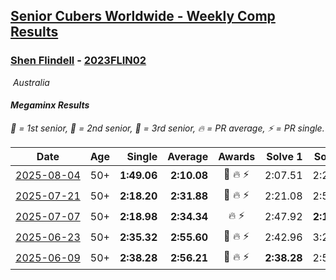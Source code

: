 <style>table {white-space: nowrap;}</style>
<link rel="stylesheet" type="text/css" href="/scw-comp/css/flags.css" />

## [Senior Cubers Worldwide - Weekly Comp Results](/scw-comp/results/)
### [Shen Flindell](README.md) - [2023FLIN02](https://www.worldcubeassociation.org/persons/2023FLIN02?event=minx)

<i class="flag flag-AU" />&nbsp;Australia

#### Megaminx Results

<span style="white-space: nowrap;">🥇 = 1st senior</span>, <span style="white-space: nowrap;">🥈 = 2nd senior</span>, <span style="white-space: nowrap;">🥉 = 3rd senior</span>, <span style="white-space: nowrap;">🔥 = PR average</span>, <span style="white-space: nowrap;">⚡ = PR single</span>.

| Date | Age | Single | Average | Awards | Solve 1 | Solve 2 | Solve 3 | Solve 4 | Solve 5 | Video |
| :--: | :--: | --: | --: | :--: | --: | --: | --: | --: | --: | :-- |
| [2025-08-04](../../results/2025-08-04/minx.md) | 50+ | **1:49.06** | **2:10.08** | 🥉 🔥 ⚡ | 2:07.51 | 2:20.80 | 2:18.95 | 2:03.78 | **1:49.06** | [Desktop](https://www.facebook.com/events/1901314967391999/permalink/1912526909604138) / [Mobile](https://m.facebook.com/events/1901314967391999?view=permalink&id=1912526909604138) |
| [2025-07-21](../../results/2025-07-21/minx.md) | 50+ | **2:18.20** | **2:31.88** | 🥉 🔥 ⚡ | 2:21.08 | 2:56.36 | **2:18.20** | DNS | DNS | [Desktop](https://www.facebook.com/events/1261538608778309/permalink/1271704187761751) / [Mobile](https://m.facebook.com/events/1261538608778309?view=permalink&id=1271704187761751) |
| [2025-07-07](../../results/2025-07-07/minx.md) | 50+ | **2:18.98** | **2:34.34** | 🔥 ⚡ | 2:47.92 | **2:18.98** | 2:36.13 | DNS | DNS | [Desktop](https://www.facebook.com/events/1328488458860314/permalink/1338582487850911) / [Mobile](https://m.facebook.com/events/1328488458860314?view=permalink&id=1338582487850911) |
| [2025-06-23](../../results/2025-06-23/minx.md) | 50+ | **2:35.32** | **2:55.60** | 🥉 🔥 ⚡ | 2:42.96 | 3:28.52 | **2:35.32** | DNS | DNS | [Desktop](https://www.facebook.com/events/4134767840134485/permalink/4145361005741835) / [Mobile](https://m.facebook.com/events/4134767840134485?view=permalink&id=4145361005741835) |
| [2025-06-09](../../results/2025-06-09/minx.md) | 50+ | **2:38.28** | **2:56.21** | 🥈 🔥 ⚡ | **2:38.28** | 2:56.54 | 3:13.80 | DNS | DNS | [Desktop](https://www.facebook.com/events/947256517415436/permalink/955524426588645) / [Mobile](https://m.facebook.com/events/947256517415436?view=permalink&id=955524426588645) |


<!-- Global site tag (gtag.js) - Google Analytics -->
<script async src="https://www.googletagmanager.com/gtag/js?id=UA-86348435-3"></script>
<script>window.dataLayer = window.dataLayer || []; function gtag() {dataLayer.push(arguments);} gtag('js', new Date()); gtag('config', 'UA-86348435-3');</script>
